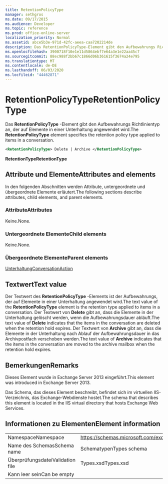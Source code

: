 ```yaml
---
title: RetentionPolicyType
manager: sethgros
ms.date: 09/17/2015
ms.audience: Developer
ms.topic: reference
ms.prod: office-online-server
localization_priority: Normal
ms.assetid: abce5b3e-971d-42fc-aeea-caa7202214de
description: Das RetentionPolicyType-Element gibt den Aufbewahrungs Richtlinientyp an, der auf Elemente in einer Unterhaltung angewendet wird.
ms.openlocfilehash: 3900718f10e1e11d5864ebf7e64a3e1e22aa45c7
ms.sourcegitcommit: 88ec988f2bb67c1866d06b361615f3674a24e795
ms.translationtype: MT
ms.contentlocale: de-DE
ms.lasthandoff: 06/03/2020
ms.locfileid: "44462871"
---
```

# <a name="retentionpolicytype"></a><span data-ttu-id="1f8ff-103">RetentionPolicyType</span><span class="sxs-lookup"><span data-stu-id="1f8ff-103">RetentionPolicyType</span></span>

<span data-ttu-id="1f8ff-104">Das **RetentionPolicyType** -Element gibt den Aufbewahrungs Richtlinientyp an, der auf Elemente in einer Unterhaltung angewendet wird.</span><span class="sxs-lookup"><span data-stu-id="1f8ff-104">The **RetentionPolicyType** element specifies the retention policy type applied to items in a conversation.</span></span> 
  
```XML
<RetentionPolicyType> Delete | Archive </RetentionPolicyType>
```

 <span data-ttu-id="1f8ff-105">**RetentionType**</span><span class="sxs-lookup"><span data-stu-id="1f8ff-105">**RetentionType**</span></span>
## <a name="attributes-and-elements"></a><span data-ttu-id="1f8ff-106">Attribute und Elemente</span><span class="sxs-lookup"><span data-stu-id="1f8ff-106">Attributes and elements</span></span>

<span data-ttu-id="1f8ff-107">In den folgenden Abschnitten werden Attribute, untergeordnete und übergeordnete Elemente erläutert.</span><span class="sxs-lookup"><span data-stu-id="1f8ff-107">The following sections describe attributes, child elements, and parent elements.</span></span>
  
### <a name="attributes"></a><span data-ttu-id="1f8ff-108">Attribute</span><span class="sxs-lookup"><span data-stu-id="1f8ff-108">Attributes</span></span>

<span data-ttu-id="1f8ff-109">Keine.</span><span class="sxs-lookup"><span data-stu-id="1f8ff-109">None.</span></span>
  
### <a name="child-elements"></a><span data-ttu-id="1f8ff-110">Untergeordnete Elemente</span><span class="sxs-lookup"><span data-stu-id="1f8ff-110">Child elements</span></span>

<span data-ttu-id="1f8ff-111">Keine.</span><span class="sxs-lookup"><span data-stu-id="1f8ff-111">None.</span></span>
  
### <a name="parent-elements"></a><span data-ttu-id="1f8ff-112">Übergeordnete Elemente</span><span class="sxs-lookup"><span data-stu-id="1f8ff-112">Parent elements</span></span>

[<span data-ttu-id="1f8ff-113">Unterhaltung</span><span class="sxs-lookup"><span data-stu-id="1f8ff-113">ConversationAction</span></span>](conversationaction.md)
  
## <a name="text-value"></a><span data-ttu-id="1f8ff-114">Textwert</span><span class="sxs-lookup"><span data-stu-id="1f8ff-114">Text value</span></span>

<span data-ttu-id="1f8ff-115">Der Textwert des **RetentionPolicyType** -Elements ist der Aufbewahrungs, der auf Elemente in einer Unterhaltung angewendet wird.</span><span class="sxs-lookup"><span data-stu-id="1f8ff-115">The text value of the **RetentionPolicyType** element is the retention type applied to items in a conversation.</span></span> <span data-ttu-id="1f8ff-116">Der Textwert von **Delete** gibt an, dass die Elemente in der Unterhaltung gelöscht werden, wenn die Aufbewahrungsdauer abläuft.</span><span class="sxs-lookup"><span data-stu-id="1f8ff-116">The text value of **Delete** indicates that the items in the conversation are deleted when the retention hold expires.</span></span> <span data-ttu-id="1f8ff-117">Der Textwert von **Archive** gibt an, dass die Elemente in der Unterhaltung nach Ablauf der Aufbewahrungsdauer in das Archivpostfach verschoben werden.</span><span class="sxs-lookup"><span data-stu-id="1f8ff-117">The text value of **Archive** indicates that the items in the conversation are moved to the archive mailbox when the retention hold expires.</span></span> 
  
## <a name="remarks"></a><span data-ttu-id="1f8ff-118">Bemerkungen</span><span class="sxs-lookup"><span data-stu-id="1f8ff-118">Remarks</span></span>

<span data-ttu-id="1f8ff-119">Dieses Element wurde in Exchange Server 2013 eingeführt.</span><span class="sxs-lookup"><span data-stu-id="1f8ff-119">This element was introduced in Exchange Server 2013.</span></span>
  
<span data-ttu-id="1f8ff-120">Das Schema, das dieses Element beschreibt, befindet sich im virtuellen IIS-Verzeichnis, das Exchange-Webdienste hostet.</span><span class="sxs-lookup"><span data-stu-id="1f8ff-120">The schema that describes this element is located in the IIS virtual directory that hosts Exchange Web Services.</span></span>
  
## <a name="element-information"></a><span data-ttu-id="1f8ff-121">Informationen zu Elementen</span><span class="sxs-lookup"><span data-stu-id="1f8ff-121">Element information</span></span>

|||
|:-----|:-----|
|<span data-ttu-id="1f8ff-122">Namespace</span><span class="sxs-lookup"><span data-stu-id="1f8ff-122">Namespace</span></span>  <br/> |https://schemas.microsoft.com/exchange/services/2006/types  <br/> |
|<span data-ttu-id="1f8ff-123">Name des Schemas</span><span class="sxs-lookup"><span data-stu-id="1f8ff-123">Schema name</span></span>  <br/> |<span data-ttu-id="1f8ff-124">Schematypen</span><span class="sxs-lookup"><span data-stu-id="1f8ff-124">Types schema</span></span>  <br/> |
|<span data-ttu-id="1f8ff-125">Überprüfungsdatei</span><span class="sxs-lookup"><span data-stu-id="1f8ff-125">Validation file</span></span>  <br/> |<span data-ttu-id="1f8ff-126">Types.xsd</span><span class="sxs-lookup"><span data-stu-id="1f8ff-126">Types.xsd</span></span>  <br/> |
|<span data-ttu-id="1f8ff-127">Kann leer sein</span><span class="sxs-lookup"><span data-stu-id="1f8ff-127">Can be empty</span></span>  <br/> ||
   

